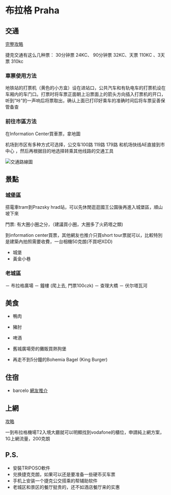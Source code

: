# 布拉格 Praha

交通
---

[完整攻略](http://jay7134.pixnet.net/blog/post/149075218)

捷克交通有这么几种票： 30分钟票 24KC、 90分钟票 32KC、天票 110KC 、3天票 310kc

### 車票使用方法

地铁站的打票机（黄色的小方盒）设在进站口，公共汽车和有轨电车的打票机设在车厢内的车门口。打票时将车票正面朝上沿票面上的箭头方向插入打票机的开口，听到“咔”的一声响后将票取出，确认上面已打印好乘车的准确时间后将车票妥善保管备查

### 前往市區方法

在Information Center買車票，拿地圖

机场到市区有多种方式可选择，公交车100路 119路 179路 和机场快线AE直接到市中心 ，然后再根据目的地选择转乘其他线路的交通工具

![交通路線圖](http://file20.mafengwo.net/M00/58/9E/wKgB21B7DNre6FXUAAt_FMPmNVY95.jpeg)

景點
---

### 城堡區

搭電車tram到Prazsky hrad站，可以先休閒逛逛國王公園後再進入城堡區，順山坡下來

門票: 有大圈小圈之分，（建議買小圈，大圈多了火葯塔之類)

到information center買票，其他網友也推介只買short tour票就可以，比較特別是建築內拍照需要收費，一台相機50克朗(不買吧XDD)

- 城堡
- 黃金小巷

### 老城區

－ 布拉格廣場
－ 鐘樓 (爬上去, 門票100czk)
－ 查理大橋
－ 伏尔塔瓦河

美食
---

- 鴨肉
- 豬肘
- 啤酒

- 舊城廣場旁的攤販買熱狗堡
- 再走不到5分鐘的Bohemia Bagel (King Burger)

住宿
---

- barcelo [網友推介](http://bbs.qyer.com/thread-789231-1.html)

上網
---

[攻略](http://jay7134.pixnet.net/blog/post/149496784)

一到布拉格機場T2入境大廳就可以明顯找到vodafone的櫃位，申請純上網方案，1G上網流量，200克朗

P.S.
---

- 安裝TRIPOSO軟件
- 兑换捷克克朗，如果可以还是要准备一些硬币买车票
- 手机上安装一个捷克公交搭乘的帮辅助软件
- 老城区和景区的餐厅挺贵的，还不如酒店餐厅来的实惠